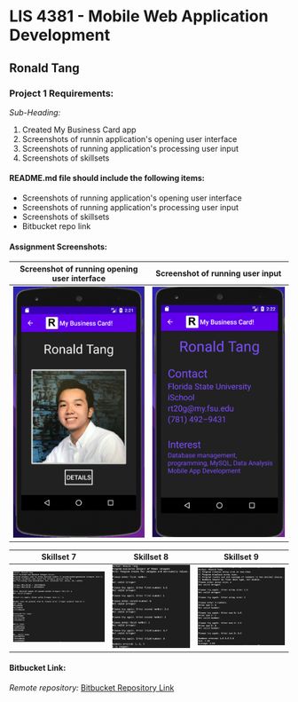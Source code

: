 # LIS 4381 - Mobile Web Application Development

## Ronald Tang

### Project 1 Requirements:

*Sub-Heading:*

1. Created My Business Card app
2. Screenshots of runnin application's opening user interface
3. Screenshots of running application's processing user input
4. Screenshots of skillsets

#### README.md file should include the following items:

* Screenshots of running application's opening user interface
* Screenshots of running application's processing user input
* Screenshots of skillsets
* Bitbucket repo link

#### Assignment Screenshots:

| Screenshot of running opening user interface | Screenshot of running user input |
| ---------- | ---------- |
| ![First User Interface Screenshot](img/Open_Interface.png) | ![Second User Interface Screenshot](img/Running_Interface.png) |

| Skillset 7 | Skillset 8 | Skillset 9 |
| ---------- | ---------- | ----------|
| ![Screenshot of Skillset 7](img/Random_Gen.png) | ![Screenshot of Skillset 8](img/Three_Largest.png) | ![Screenshot of Skillset 9](img/Array_Runtime.png)

#### Bitbucket Link:

*Remote repository:*
[Bitbucket Repository Link](https://bitbucket.org/username/myteamquotes/ "My bitbucket repo link")
